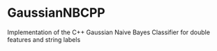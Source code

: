 # GaussianNBCPP
Implementation of the C++ Gaussian Naive Bayes Classifier for double features and string labels
